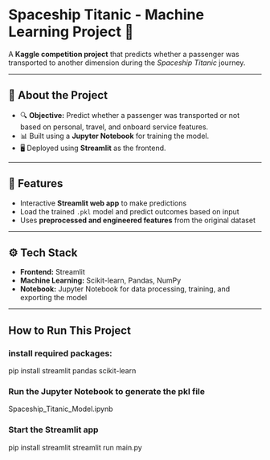 # Spaceship Titanic - Machine Learning Project 🚀

A **Kaggle competition project** that predicts whether a passenger was transported to another dimension during the *Spaceship Titanic* journey.

---

## 🧠 About the Project

- 🔍 **Objective:** Predict whether a passenger was transported or not based on personal, travel, and onboard service features.
- 📊 Built using a **Jupyter Notebook** for training the model.
- 🖥️ Deployed using **Streamlit** as the frontend.

---

## 🌟 Features

- Interactive **Streamlit web app** to make predictions
- Load the trained `.pkl` model and predict outcomes based on input
- Uses **preprocessed and engineered features** from the original dataset

---

## ⚙️ Tech Stack

- **Frontend:** Streamlit
- **Machine Learning:** Scikit-learn, Pandas, NumPy
- **Notebook:** Jupyter Notebook for data processing, training, and exporting the model

---

## How to Run This Project

### install required packages:
pip install streamlit pandas scikit-learn

### Run the Jupyter Notebook to generate the pkl file
Spaceship_Titanic_Model.ipynb

### Start the Streamlit app
pip install streamlit
streamlit run main.py


